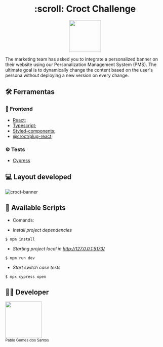 <h1 align ="center" > :scroll: Croct Challenge </h1>

<p align="center">
  <img src="https://scontent.fcfb3-1.fna.fbcdn.net/v/t1.6435-9/118961750_3899012626782697_5522829835910784133_n.png?_nc_cat=107&ccb=1-7&_nc_sid=09cbfe&_nc_eui2=AeHJ8Nxm-l5ob-EfgxZ6m7z1Igom-DQAy5MiCib4NADLk6eaWHSt0BAGPKR62GnCJ-C6NMZntCvo8Rk3I82l_OQ6&_nc_ohc=aJmEZ2AK_OAAX9RFOd_&_nc_ht=scontent.fcfb3-1.fna&oh=00_AT_wqRMmF6DqgXw3MvvsZCfz3_F3iCN0cLdc4V6g8wmXMg&oe=6338B8A9" width="100" > 
</p>

The marketing team has asked you to integrate a personalized banner on their website using our Personalization Management System (PMS). The ultimate goal is to dynamically change the content based on the user's persona without deploying a new version on every change.

## :hammer_and_wrench: Ferramentas 

### 🍮 Frontend
- [React](https://pt-br.reactjs.org/);
- [Typescript](https://www.typescriptlang.org/docs/);
- [Styled-components](https://styled-components.com/docs/);
- [@croct/plug-react](https://www.npmjs.com/package/@croct/plug-react);

### ⚙️ Tests
- [Cypress](https://www.cypress.io)


## :computer: Layout developed

![croct-banner](https://user-images.githubusercontent.com/84820536/188223036-a5aec68e-f08b-4c73-a077-60f5d3cc2fce.png)



## 📁 Available Scripts

- Comands:

- *Install project dependencies*
```
$ npm install
```

- *Starting project local in http://127.0.0.1:5173/*
```
$ npm run dev
```

- *Start switch case tests*
```
$ npx cypress open
```


## 👨‍💻 Developer

<img src="https://avatars.githubusercontent.com/u/84820536?v=4" width=115> <br><sub>Pablo Gomes dos Santos</sub>
